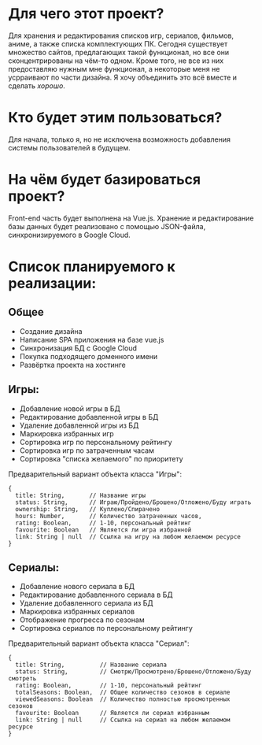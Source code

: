 # Для чего этот проект?

Для хранения и редактирования списков игр, сериалов, фильмов, аниме, а также списка комплектующих ПК. Сегодня существует множество сайтов, предлагающих такой функционал, но все они сконцентрированы на чём-то одном. Кроме того, не все из них предоставляю нужным мне функционал, а некоторые меня не усрраивают по части дизайна. Я хочу объединить это всё вместе и сделать <i>хорошо</i>.

# Кто будет этим пользоваться?

Для начала, только я, но не исключена возможность добавления системы пользователей в будущем.

# На чём будет базироваться проект?

Front-end часть будет выполнена на Vue.js. Хранение и редактирование базы данных будет реализовано с помощью JSON-файла, синхронизируемого в Google Cloud.

# Список планируемого к реализации:

## Общее

* Создание дизайна
* Написание SPA приложения на базе vue.js
* Синхронизация БД с Google Cloud
* Покупка подходящего доменного имени
* Развёртка проекта на хостинге

## Игры:

* Добавление новой игры в БД
* Редактирование добавленной игры в БД
* Удаление добавленной игры из БД
* Маркировка избранных игр
* Сортировка игр по персональному рейтингу
* Сортировка игр по затраченным часам
* Сортировка "списка желаемого" по приоритету

Предварительный вариант объекта класса "Игры":

```
{
  title: String,       // Название игры
  status: String,      // Играю/Пройдено/Брошено/Отложено/Буду играть
  ownership: String,   // Куплено/Спирачено
  hours: Number,       // Количество затраченных часов,
  rating: Boolean,     // 1-10, персональный рейтинг
  favourite: Boolean   // Является ли игра избранной
  link: String | null  // Ссылка на игру на любом желаемом ресурсе
}
```

## Сериалы:

* Добавление нового сериала в БД
* Редактирование добавленного сериала в БД
* Удаление добавленного сериала из БД
* Маркировка избранных сериалов
* Отображение прогресса по сезонам
* Сортировка сериалов по персональному рейтингу

Предварительный вариант объекта класса "Сериал":

```
{
  title: String,          // Название сериала
  status: String,         // Смотрю/Просмотрено/Брошено/Отложено/Буду смотреть
  rating: Boolean,        // 1-10, персональный рейтинг
  totalSeasons: Boolean,  // Общее количество сезонов в сериале
  viewedSeasons: Boolean  // Количество полностью просмотренных сезонов
  favourite: Boolean      // Является ли сериал избранным
  link: String | null     // Ссылка на сериал на любом желаемом ресурсе
}
```
